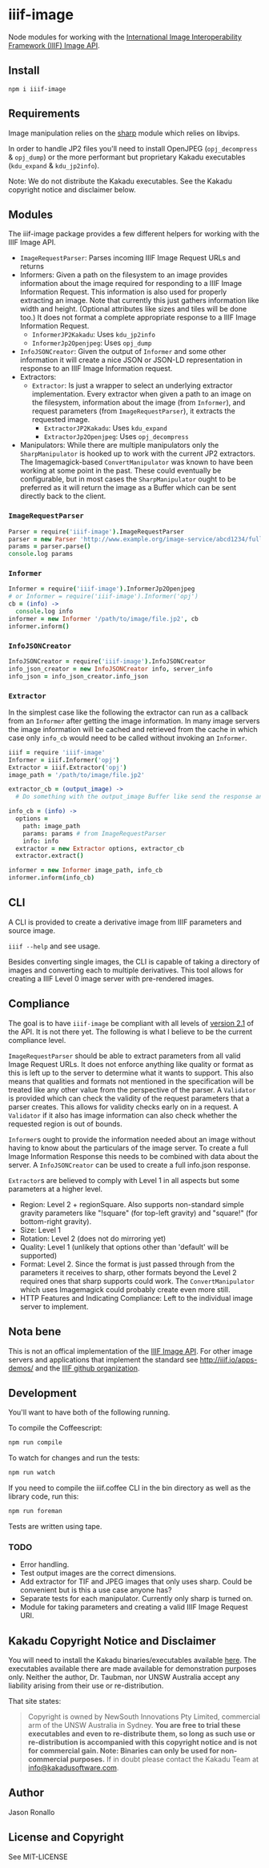 # iiif-image

Node modules for working with the [International Image Interoperability Framework (IIIF) Image API](http://iiif.io/api/image/).

## Install

`npm i iiif-image`

## Requirements

Image manipulation relies on the [sharp](http://sharp.dimens.io/en/stable/) module which relies on libvips.

In order to handle JP2 files you'll need to install OpenJPEG (`opj_decompress` & `opj_dump`) or the more performant but proprietary Kakadu executables (`kdu_expand` & `kdu_jp2info`).

Note: We do not distribute the Kakadu executables. See the Kakadu copyright notice and disclaimer below.

## Modules

The iiif-image package provides a few different helpers for working with the IIIF Image API.

- `ImageRequestParser`: Parses incoming IIIF Image Request URLs and returns
- Informers: Given a path on the filesystem to an image provides information about the image required for responding to a IIIF Image Information Request. This information is also used for properly extracting an image. Note that currently this just gathers information like width and height. (Optional attributes like sizes and tiles will be done too.) It does not format a complete appropriate response to a IIIF Image Information Request.
  - `InformerJP2Kakadu`: Uses `kdu_jp2info`
  - `InformerJp2Openjpeg`: Uses `opj_dump`
- `InfoJSONCreator`: Given the output of `Informer` and some other information it will create a nice JSON or JSON-LD representation in response to an IIIF Image Information request.
- Extractors:
  - `Extractor`: Is just a wrapper to select an underlying extractor implementation. Every extractor when given a path to an image on the filesystem, information about the image (from `Informer`), and request parameters (from `ImageRequestParser`), it extracts the requested image.
    - `ExtractorJP2Kakadu`: Uses `kdu_expand`
    - `ExtractorJp2Openjpeg`: Uses `opj_decompress`
- Manipulators: While there are multiple manipulators only the `SharpManipulator` is hooked up to work with the current JP2 extractors. The Imagemagick-based `ConvertManipulator` was known to have been working at some point in the past. These could eventually be configurable, but in most cases the `SharpManipulator` ought to be preferred as it will return the image as a Buffer which can be sent directly back to the client.

### `ImageRequestParser`

```coffee
Parser = require('iiif-image').ImageRequestParser
parser = new Parser 'http://www.example.org/image-service/abcd1234/full/full/0/default.jpg'
params = parser.parse()
console.log params
```

### `Informer`

```coffee
Informer = require('iiif-image').InformerJp2Openjpeg
# or Informer = require('iiif-image').Informer('opj')
cb = (info) ->
  console.log info
informer = new Informer '/path/to/image/file.jp2', cb
informer.inform()
```

### `InfoJSONCreator`

```coffee
InfoJSONCreator = require('iiif-image').InfoJSONCreator
info_json_creator = new InfoJSONCreator info, server_info
info_json = info_json_creator.info_json
```

### `Extractor`

In the simplest case like the following the extractor can run as a callback from an `Informer` after getting the image information. In many image servers the image information will be cached and retrieved from the cache in which case only `info_cb` would need to be called without invoking an `Informer`.

```coffee
iiif = require 'iiif-image'
Informer = iiif.Informer('opj')
Extractor = iiif.Extractor('opj')
image_path = '/path/to/image/file.jp2'

extractor_cb = (output_image) ->
  # Do something with the output_image Buffer like send the response and cache the image

info_cb = (info) ->
  options =
    path: image_path
    params: params # from ImageRequestParser
    info: info
  extractor = new Extractor options, extractor_cb
  extractor.extract()

informer = new Informer image_path, info_cb
informer.inform(info_cb)  
```

## CLI

A CLI is provided to create a derivative image from IIIF parameters and source image.

`iiif --help` and see usage.

Besides converting single images, the CLI is capable of taking a directory of images and converting each to multiple derivatives. This tool allows for creating a IIIF Level 0 image server with pre-rendered images.

## Compliance

The goal is to have `iiif-image` be compliant with all levels of [version 2.1](http://iiif.io/api/image/2.1/compliance/) of the API. It is not there yet. The following is what I believe to be the current compliance level.

`ImageRequestParser` should be able to extract parameters from all valid Image Request URLs. It does not enforce anything like quality or format as this is left up to the server to determine what it wants to support. This also means that qualities and formats not mentioned in the specification will be treated like any other value from the perspective of the parser. A `Validator` is provided which can check the validity of the request parameters that a parser creates. This allows for validity checks early on in a request. A `Validator` if it also has image information can also check whether the requested region is out of bounds.

`Informer`s ought to provide the information needed about an image without having to know about the particulars of the image server. To create a full Image Information Response this needs to be combined with data about the server. A `InfoJSONCreator` can be used to create a full info.json response.

`Extractor`s are believed to comply with Level 1 in all aspects but some parameters at a higher level.

- Region: Level 2 + regionSquare. Also supports non-standard simple gravity parameters like "!square" (for top-left gravity) and "square!" (for bottom-right gravity).
- Size: Level 1
- Rotation: Level 2 (does not do mirroring yet)
- Quality: Level 1 (unlikely that options other than 'default' will be supported)
- Format: Level 2. Since the format is just passed through from the parameters it receives to sharp, other formats beyond the Level 2 required ones that sharp supports could work. The `ConvertManipulator` which uses Imagemagick could probably create even more still.
- HTTP Features and Indicating Compliance: Left to the individual image server to implement.

## Nota bene

This is not an offical implementation of the [IIIF Image API](http://iiif.io/api/image/). For other image servers and applications that implement the standard see <http://iiif.io/apps-demos/> and the [IIIF github organization](https://github.com/iiif).

## Development

You'll want to have both of the following running.

To compile the Coffeescript:

```sh
npm run compile
```

To watch for changes and run the tests:

```sh
npm run watch
```

If you need to compile the iiif.coffee CLI in the bin directory as well as the library code, run this:

```sh
npm run foreman
```

Tests are written using tape.

### TODO
- Error handling.
- Test output images are the correct dimensions.
- Add extractor for TIF and JPEG images that only uses sharp. Could be convenient but is this a use case anyone has?
- Separate tests for each manipulator. Currently only sharp is turned on.
- Module for taking parameters and creating a valid IIIF Image Request URI.

## Kakadu Copyright Notice and Disclaimer
You will need to install the Kakadu binaries/executables available [here](http://kakadusoftware.com/downloads/). The executables available there are made available for demonstration purposes only. Neither the author, Dr. Taubman, nor UNSW Australia accept any liability arising from their use or re-distribution.

That site states:

> Copyright is owned by NewSouth Innovations Pty Limited, commercial arm of the UNSW Australia in Sydney. **You are free to trial these executables and even to re-distribute them, so long as such use or re-distribution is accompanied with this copyright notice and is not for commercial gain. Note: Binaries can only be used for non-commercial purposes.** If in doubt please contact the Kakadu Team at info@kakadusoftware.com.

## Author

Jason Ronallo

## License and Copyright

See MIT-LICENSE

